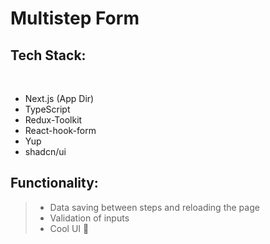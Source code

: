 # Multistep Form

## Tech Stack:

<br>

* Next.js (App Dir)
* TypeScript
* Redux-Toolkit
* React-hook-form
* Yup
* shadcn/ui

## Functionality:

> * Data saving between steps and reloading the page
> * Validation of inputs
> * Cool UI 🚀
